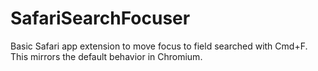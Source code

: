 # SafariSearchFocuser
Basic Safari app extension to move focus to field searched with Cmd+F. 
This mirrors the default behavior in Chromium.
